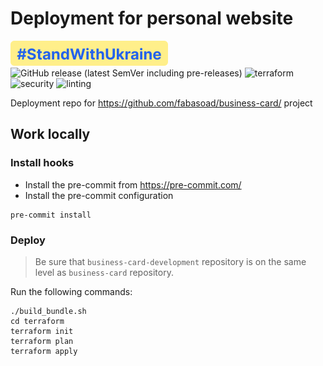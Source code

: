 # Deployment for personal website

[![Stand With Ukraine](https://raw.githubusercontent.com/vshymanskyy/StandWithUkraine/main/badges/StandWithUkraine.svg)](https://stand-with-ukraine.pp.ua)
![GitHub release (latest SemVer including pre-releases)](https://img.shields.io/github/v/release/fabasoad/business-card-deployment?include_prereleases)
![terraform](https://github.com/fabasoad/business-card-deployment/actions/workflows/terraform.yml/badge.svg)
![security](https://github.com/fabasoad/business-card-deployment/actions/workflows/security.yml/badge.svg)
![linting](https://github.com/fabasoad/business-card-deployment/actions/workflows/linting.yml/badge.svg)

Deployment repo for <https://github.com/fabasoad/business-card/> project

## Work locally

### Install hooks

- Install the pre-commit from <https://pre-commit.com/>
- Install the pre-commit configuration

```shell
pre-commit install
```

### Deploy

> Be sure that `business-card-development` repository is on the same level as
> `business-card` repository.

Run the following commands:

```shell
./build_bundle.sh
cd terraform
terraform init
terraform plan
terraform apply
```
